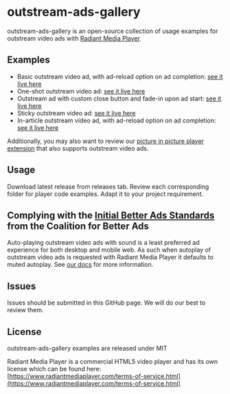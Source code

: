 # outstream-ads-gallery

outstream-ads-gallery is an open-source collection of usage examples for outstream video ads with [Radiant Media Player](https://www.radiantmediaplayer.com).

## Examples
- Basic outstream video ad, with ad-reload option on ad completion: [see it live here](https://www.radiantmediaplayer.com/docs/latest/gist/outstream-ads-gallery/basic-with-reload/)
- One-shot outstream video ad: [see it live here](https://www.radiantmediaplayer.com/docs/latest/gist/outstream-ads-gallery/one-shot/)
- Outstream ad with custom close button and fade-in upon ad start: [see it live here](https://www.radiantmediaplayer.com/docs/latest/gist/outstream-ads-gallery/close-button/)
- Sticky outstream video ad: [see it live here](https://www.radiantmediaplayer.com/docs/latest/gist/outstream-ads-gallery/sticky/)
- In-article outstream video ad, with ad-reload option on ad completion: [see it live here](https://www.radiantmediaplayer.com/docs/latest/gist/outstream-ads-gallery/in-article/)

Additionally, you may also want to review our [picture in picture player extension](https://github.com/radiantmediaplayer/rmp-detachable-player) that also supports outstream video ads.

## Usage
Download latest release from releases tab. Review each corresponding folder for player code examples. Adapt it to your project requirement.

## Complying with the [Initial Better Ads Standards](https://www.betterads.org/standards/) from the Coalition for Better Ads
Auto-playing outstream video ads with sound is a least preferred ad experience for both desktop and mobile 
web. As such when autoplay of outstream video ads is requested with Radiant Media Player it defaults to muted autoplay. See [our docs](https://www.radiantmediaplayer.com/docs/latest/outstream-video-ads.html#player-settings) for more information.

## Issues
Issues should be submitted in this GitHub page. We will do our best to review them.

## License
outstream-ads-gallery examples are released under MIT

Radiant Media Player is a commercial HTML5 video player and has its own license which can be found here: [https://www.radiantmediaplayer.com/terms-of-service.html](https://www.radiantmediaplayer.com/terms-of-service.html)
